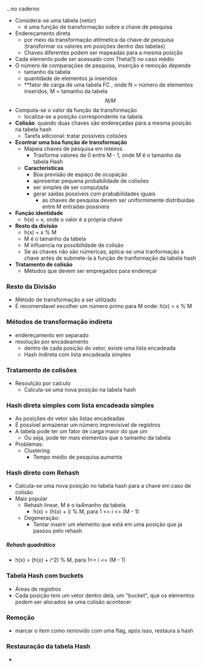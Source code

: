 ...no caderno

- Considera-se uma tabela (vetor)
	- é uma função de transformação sobre a chave de pesquisa
- Endereçamento direta
	- por meio da transformação atitmetica da chave de pesquisa (transformar os valores em posições dentro das tabelas)
	- Chaves diferentes podem ser mapeadas para a mesma posição
- Cada elemento pode ser acessado com Theta(1) no caso médio
- O número de comparações de pesquisa, inserção e remoção depende
	- tamanho da tabela
	- quantidade de elementos ja inseridos
	- **fator de carga de uma tabela FC , onde N = número de elementos inseridos, M = tamanho da tabela
$$
	N/M
$$
- Computa-se o valor da função da transformação
	- localiza-se a posição correspondente na tabela 
- **Colisão**: quando duas chaves são endereçadas para a mesma posição na tabela hash
	- Tarefa adicional: tratar possíveis colisões
- **Econtrar uma boa função de transformação** 
	- Mapeia chaves de pesquisa em inteiros
		- Trasforma valores de 0 entre M  - 1, onde M é o tamanho da tabela Hash
	- **Características** 
		- Boa previsão de espaço de ocupação
		- apresentar pequena probabilidade de colisões
		- ser simples de ser computada
		- gerar saídas possíveis com prababilidades iguais
			- as chaves de pesquisa devem ser uniformimente distribuidas entre M entradas possiveis
- **Função identidade** 
	- h(x) = x, onde o valor é a própria chave
- **Resto da divisão**
	- h(x) = x % M
	- M é o tamanho da tabela
	- M influencia na possibilidade de colisão
	- Se as chaves não são númericas, aplica-se uma tranformação a chave antes de submete-la à função de tranformação da tabela hash
- **Tratamento de colisão**
	- Métodos que devem ser empregados para endereçar 
### Resto da Divisão
- Método de transformação a ser utilizado
- É recomendavel escolher um número primo para M onde: h(x) = x % M
### Métodos de transformação indireta
- endereçamento em separado
- resolução por encadeamento
	- dentro de cada posição do vetor, existe uma lista encadeada
	- Hash indireta com lista encadeada simples
### Tratamento de colisões
- Resoulção por calculo
	- Calcula-se uma nova posição na tabela hash
### Hash direta simples com lista encadeada simples
- As posições do vetor são listas encadeadas
- É possível armazenar um número imprevisível de registros
- A tabela pode ter um fator de carga maior do que um
	- Ou seja, pode ter mais elementos que o tamanho da tabela
- Problemas:
	- Clustering
		- Tempo médio de pesquisa aumenta
### Hash direto com Rehash
- Calcula-se uma nova posição no tabela hash para a chave em caso de colisão
- Mais popular
	- Rehash linear, M é o ta4manho da tabela
		- h(x) = (h(x) + i) % M, para 1 <= i <= (M - 1)
	- Degeneração:
		- Tentar inserir um elemento que está em uma posição que ja passou pelo rehash
##### Rehash quadrático
- h(x) = (h(x) + i^2) % M, para 1<= i <= (M - 1)
### Tabela Hash com buckets
- Áreas de registros
- Cada posição tem um vetor dentro dela, um "bucket", que os elementos podem ser alocados se uma colisão acontecer
### Remoção
- marcar o item como removido com uma flag, após isso, restaura a hash
### Restauração da tabela Hash
- 